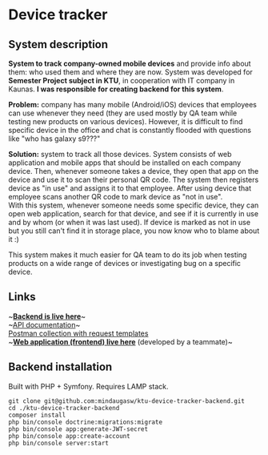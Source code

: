 
# Device tracker

## System description
**System to track company-owned mobile devices** and provide info about them: who used them and where they are now. System was developed for **Semester Project subject in KTU**, in cooperation with IT company in Kaunas. **I was responsible for creating backend for this system**.

**Problem:** company has many mobile (Android/iOS) devices that employees can use whenever they need (they are used mostly by QA team while testing new products on various devices). However, it is difficult to find specific device in the office and chat is constantly flooded with questions like "who has galaxy s9???"

**Solution:** system to track  all those devices. System consists of web application and mobile apps that should be installed on each company device. Then, whenever someone takes a device, they open that app on the device and use it to scan their personal QR code. The system then registers device as "in use" and assigns it to that employee. After using device that employee scans another QR code to mark device as "not in use".  
With this system, whenever someone needs some specific device, they can open web application, search for that device, and see if it is currently in use and by whom (or when it was last used). If device is marked as not in use but you still can't find it in storage place, you now know who to blame about it :)

This system makes it much easier for QA team to do its job when testing products on a wide range of devices or investigating bug on a specific device.

## Links
~[**Backend is live here**](http://devicetracker-env.sgxpxxsehq.eu-central-1.elasticbeanstalk.com/)~  
~[API documentation](http://devicetracker-env.sgxpxxsehq.eu-central-1.elasticbeanstalk.com/api/docs)~  
[Postman collection with request templates](https://www.getpostman.com/collections/ccf99da1ba8281ccd4b7)  
~[**Web application (frontend) live here**](http://tommoc1.stud.if.ktu.lt/) (developed by a teammate)~  

## Backend installation
Built with PHP + Symfony. Requires LAMP stack. 
```
git clone git@github.com:mindaugasw/ktu-device-tracker-backend.git
cd ./ktu-device-tracker-backend
composer install
php bin/console doctrine:migrations:migrate
php bin/console app:generate-JWT-secret
php bin/console app:create-account
php bin/console server:start
```
